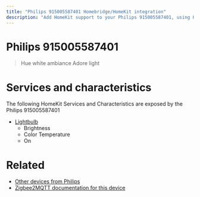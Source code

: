 ```yaml
---
title: "Philips 915005587401 Homebridge/HomeKit integration"
description: "Add HomeKit support to your Philips 915005587401, using Homebridge, Zigbee2MQTT and homebridge-z2m."
---
```

<!---
This file has been GENERATED using src/docgen/docgen.ts
DO NOT EDIT THIS FILE MANUALLY!
-->
# Philips 915005587401
> Hue white ambiance Adore light


# Services and characteristics
The following HomeKit Services and Characteristics are exposed by
the Philips 915005587401

* [Lightbulb](../../light.md)
  * Brightness
  * Color Temperature
  * On


# Related
* [Other devices from Philips](../index.md#philips)
* [Zigbee2MQTT documentation for this device](https://www.zigbee2mqtt.io/devices/915005587401.html)